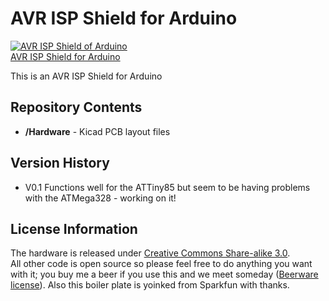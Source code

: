 AVR ISP Shield for Arduino
===========================
[![AVR ISP Shield of Arduino](http://cdn.shopify.com/s/files/1/0187/3430/products/Built2_large.jpg)  
AVR ISP Shield for Arduino](www.phenoptix.com/avrisp)

This is an AVR ISP Shield for Arduino

Repository Contents
-------------------
* **/Hardware** - Kicad PCB layout files

Version History
---------------
* V0.1 Functions well for the ATTiny85 but seem to be having problems with the ATMega328 - working on it!


License Information
-------------------
The hardware is released under [Creative Commons Share-alike 3.0](http://creativecommons.org/licenses/by-sa/3.0/).  
All other code is open source so please feel free to do anything you want with it; you buy me a beer if you use this and we meet someday ([Beerware license](http://en.wikipedia.org/wiki/Beerware)).
Also this boiler plate is yoinked from Sparkfun with thanks.
